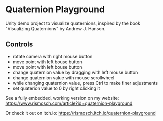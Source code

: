 # Quaternion Playground

Unity demo project to visualize quaternions, inspired by the book "Visualizing Quaternions" by Andrew J. Hanson.

## Controls

- rotate camera with right mouse button
- move point with left bouse button
- move point with left bouse button
- change quaternion value by dragging with left mouse button
- change quaternion value with mouse scrollwheel
- while changing quaternion value, press Ctrl to make finer adjustments
- set quaterion value to 0 by right clicking it

See a fully embedded, working version on my website: https://www.rismosch.com/article?id=quaternion-playground

Or check it out on itch.io: https://rismosch.itch.io/quaternion-playground
